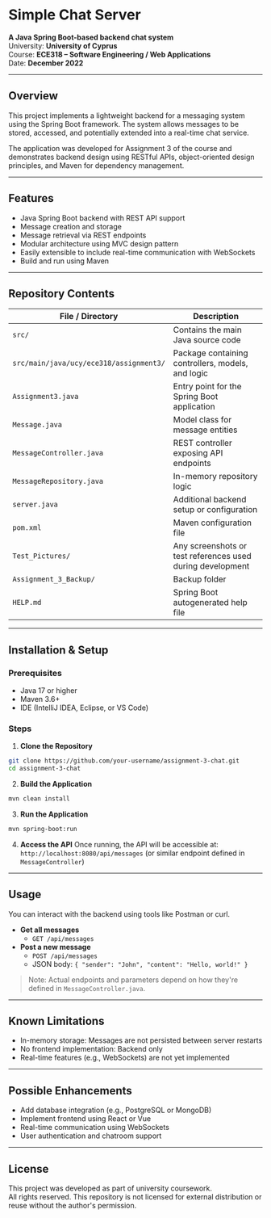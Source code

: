 # Simple Chat Server

**A Java Spring Boot-based backend chat system**  
University: **University of Cyprus**  
Course: **ECE318 – Software Engineering / Web Applications**  
Date: **December 2022**

---

## Overview

This project implements a lightweight backend for a messaging system using the Spring Boot framework. The system allows messages to be stored, accessed, and potentially extended into a real-time chat service.

The application was developed for Assignment 3 of the course and demonstrates backend design using RESTful APIs, object-oriented design principles, and Maven for dependency management.

---

## Features

- Java Spring Boot backend with REST API support
- Message creation and storage
- Message retrieval via REST endpoints
- Modular architecture using MVC design pattern
- Easily extensible to include real-time communication with WebSockets
- Build and run using Maven

---

## Repository Contents

| File / Directory        | Description                                                |
|------------------------|------------------------------------------------------------|
| `src/`                 | Contains the main Java source code                         |
| `src/main/java/ucy/ece318/assignment3/` | Package containing controllers, models, and logic      |
| `Assignment3.java`     | Entry point for the Spring Boot application                |
| `Message.java`         | Model class for message entities                           |
| `MessageController.java` | REST controller exposing API endpoints                  |
| `MessageRepository.java` | In-memory repository logic                               |
| `server.java`          | Additional backend setup or configuration                  |
| `pom.xml`              | Maven configuration file                                   |
| `Test_Pictures/`       | Any screenshots or test references used during development |
| `Assignment_3_Backup/` | Backup folder                                               |
| `HELP.md`              | Spring Boot autogenerated help file                        |

---

## Installation & Setup

### Prerequisites

- Java 17 or higher
- Maven 3.6+
- IDE (IntelliJ IDEA, Eclipse, or VS Code)

### Steps

1. **Clone the Repository**
```bash
git clone https://github.com/your-username/assignment-3-chat.git
cd assignment-3-chat
```

2. **Build the Application**
```bash
mvn clean install
```

3. **Run the Application**
```bash
mvn spring-boot:run
```

4. **Access the API**
Once running, the API will be accessible at:  
`http://localhost:8080/api/messages` (or similar endpoint defined in `MessageController`)

---

## Usage

You can interact with the backend using tools like Postman or curl.

- **Get all messages**
  - `GET /api/messages`
- **Post a new message**
  - `POST /api/messages`
  - JSON body: `{ "sender": "John", "content": "Hello, world!" }`

> Note: Actual endpoints and parameters depend on how they're defined in `MessageController.java`.

---

## Known Limitations

- In-memory storage: Messages are not persisted between server restarts
- No frontend implementation: Backend only
- Real-time features (e.g., WebSockets) are not yet implemented

---

## Possible Enhancements

- Add database integration (e.g., PostgreSQL or MongoDB)
- Implement frontend using React or Vue
- Real-time communication using WebSockets
- User authentication and chatroom support

---

## License

This project was developed as part of university coursework.  
All rights reserved. This repository is not licensed for external distribution or reuse without the author's permission.
